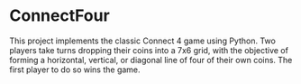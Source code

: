 # ConnectFour
This project implements the classic Connect 4 game using Python. Two players take turns dropping their coins into a 7x6 grid, with the objective of forming a horizontal, vertical, or diagonal line of four of their own coins. The first player to do so wins the game.
